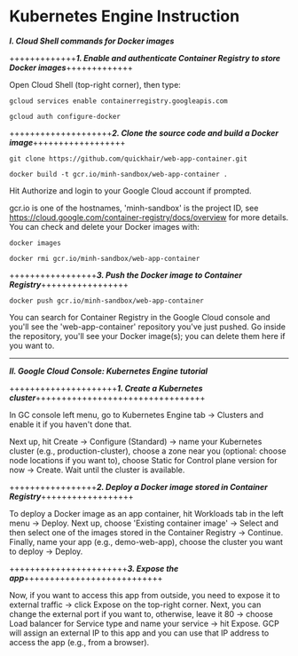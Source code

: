 # Kubernetes Engine Instruction

**_I. Cloud Shell commands for Docker images_**

+++++++++++++**_1. Enable and authenticate Container Registry to store Docker images_**+++++++++++++

Open Cloud Shell (top-right corner), then type:

`gcloud services enable containerregistry.googleapis.com`

`gcloud auth configure-docker`

++++++++++++++++++++**_2. Clone the source code and build a Docker image_**++++++++++++++++++

`git clone https://github.com/quickhair/web-app-container.git`

`docker build -t gcr.io/minh-sandbox/web-app-container .`

Hit Authorize and login to your Google Cloud account if prompted.

gcr.io is one of the hostnames, 'minh-sandbox' is the project ID, see https://cloud.google.com/container-registry/docs/overview for more details. You can check and delete your Docker images with:

`docker images`

`docker rmi gcr.io/minh-sandbox/web-app-container`

+++++++++++++++++**_3. Push the Docker image to Container Registry_**+++++++++++++++++

`docker push gcr.io/minh-sandbox/web-app-container`

You can search for Container Registry in the Google Cloud console and you'll see the 'web-app-container' repository you've just pushed. Go inside the repository, you'll see your Docker image(s); you can delete them here if you want to.

----------------------------------------------------------------------------------------------------

**_II. Google Cloud Console: Kubernetes Engine tutorial_**

+++++++++++++++++++++**_1. Create a Kubernetes cluster_**+++++++++++++++++++++++++++++++++

In GC console left menu, go to Kubernetes Engine tab -> Clusters and enable it if you haven't done that.

Next up, hit Create -> Configure (Standard) -> name your Kubernetes cluster (e.g., production-cluster), choose a zone near you (optional: choose node locations if you want to), choose Static for Control plane version for now -> Create. Wait until the cluster is available.

+++++++++++++++++**_2. Deploy a Docker image stored in Container Registry_**++++++++++++++++++

To deploy a Docker image as an app container, hit Workloads tab in the left menu -> Deploy. Next up, choose 'Existing container image' -> Select and then select one of the images stored in the Container Registry -> Continue. Finally, name your app (e.g., demo-web-app), choose the cluster you want to deploy -> Deploy.

+++++++++++++++++++++++**_3. Expose the app_**+++++++++++++++++++++++++++

Now, if you want to access this app from outside, you need to expose it to external traffic -> click Expose on the top-right corner. Next, you can change the external port if you want to, otherwise, leave it 80 -> choose Load balancer for Service type and name your service -> hit Expose. GCP will assign an external IP to this app and you can use that IP address to access the app (e.g., from a browser).
